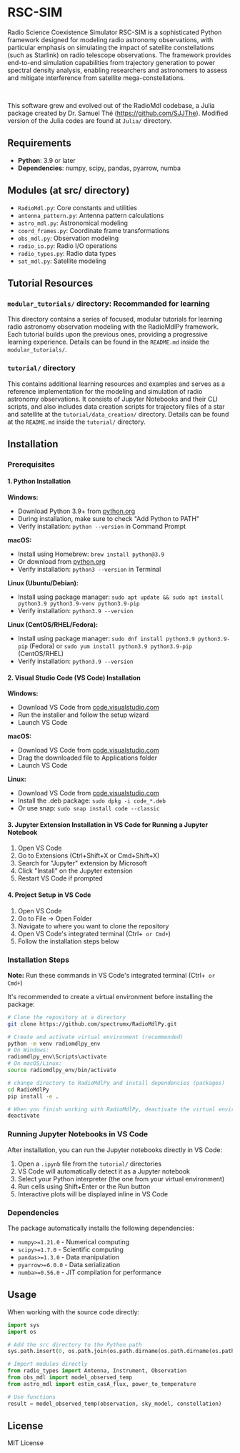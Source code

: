 # RSC-SIM

Radio Science Coexistence Simulator RSC-SIM is a sophisticated Python framework designed for modeling radio astronomy observations, with particular emphasis on simulating the impact of satellite constellations (such as Starlink) on radio telescope observations. The framework provides end-to-end simulation capabilities from trajectory generation to power spectral density analysis, enabling researchers and astronomers to assess and mitigate interference from satellite mega-constellations.

<br />

This software grew and evolved out of the RadioMdl codebase, a Julia package created by Dr. Samuel Thé (https://github.com/SJJThe). Modified version of the Julia codes are found at `Julia/` directory.

## Requirements

- **Python**: 3.9 or later
- **Dependencies**: numpy, scipy, pandas, pyarrow, numba

## Modules (at src/ directory)

- `RadioMdl.py`: Core constants and utilities
- `antenna_pattern.py`: Antenna pattern calculations
- `astro_mdl.py`: Astronomical modeling
- `coord_frames.py`: Coordinate frame transformations
- `obs_mdl.py`: Observation modeling
- `radio_io.py`: Radio I/O operations
- `radio_types.py`: Radio data types
- `sat_mdl.py`: Satellite modeling

## Tutorial Resources

### `modular_tutorials/` directory: Recommanded for learning

This directory contains a series of focused, modular tutorials for learning radio astronomy observation modeling with the RadioMdlPy framework. Each tutorial builds upon the previous ones, providing a progressive learning experience. Details can be found in the `README.md` inside the `modular_tutorials/`.

### `tutorial/` directory

This contains additional learning resources and examples and serves as a reference implementation for the modeling and simulation of radio astronomy observations. It consists of Jupyter Notebooks and their CLI scripts, and also includes data creation scripts for trajectory files of a star and satellite at the `tutorial/data_creation/` directory. Details can be found at the `README.md` inside the `tutorial/` directory.

## Installation

### Prerequisites

#### 1. Python Installation

**Windows:**
- Download Python 3.9+ from [python.org](https://www.python.org/downloads/)
- During installation, make sure to check "Add Python to PATH"
- Verify installation: `python --version` in Command Prompt

**macOS:**
- Install using Homebrew: `brew install python@3.9`
- Or download from [python.org](https://www.python.org/downloads/)
- Verify installation: `python3 --version` in Terminal

**Linux (Ubuntu/Debian):**
- Install using package manager: `sudo apt update && sudo apt install python3.9 python3.9-venv python3.9-pip`
- Verify installation: `python3.9 --version`

**Linux (CentOS/RHEL/Fedora):**
- Install using package manager: `sudo dnf install python3.9 python3.9-pip` (Fedora) or `sudo yum install python3.9 python3.9-pip` (CentOS/RHEL)
- Verify installation: `python3.9 --version`

#### 2. Visual Studio Code (VS Code) Installation

**Windows:**
- Download VS Code from [code.visualstudio.com](https://code.visualstudio.com/)
- Run the installer and follow the setup wizard
- Launch VS Code

**macOS:**
- Download VS Code from [code.visualstudio.com](https://code.visualstudio.com/)
- Drag the downloaded file to Applications folder
- Launch VS Code

**Linux:**
- Download VS Code from [code.visualstudio.com](https://code.visualstudio.com/)
- Install the .deb package: `sudo dpkg -i code_*.deb`
- Or use snap: `sudo snap install code --classic`

#### 3. Jupyter Extension Installation in VS Code for Running a Jupyter Notebook

1. Open VS Code
2. Go to Extensions (Ctrl+Shift+X or Cmd+Shift+X)
3. Search for "Jupyter" extension by Microsoft
4. Click "Install" on the Jupyter extension
5. Restart VS Code if prompted

#### 4. Project Setup in VS Code

1. Open VS Code
2. Go to File → Open Folder
3. Navigate to where you want to clone the repository
4. Open VS Code's integrated terminal (Ctrl+` or Cmd+`)
5. Follow the installation steps below

### Installation Steps

**Note:** Run these commands in VS Code's integrated terminal (Ctrl+` or Cmd+`)

It's recommended to create a virtual environment before installing the package:

```bash
# Clone the repository at a directory
git clone https://github.com/spectrumx/RadioMdlPy.git

# Create and activate virtual environment (recommended)
python -m venv radiomdlpy_env
# On Windows:
radiomdlpy_env\Scripts\activate
# On macOS/Linux:
source radiomdlpy_env/bin/activate

# change directory to RadioMdlPy and install dependencies (packages)
cd RadioMdlPy
pip install -e .

# When you finish working with RadioMdlPy, deactivate the virtual environment
deactivate
```

### Running Jupyter Notebooks in VS Code

After installation, you can run the Jupyter notebooks directly in VS Code:

1. Open a `.ipynb` file from the `tutorial/` directories
2. VS Code will automatically detect it as a Jupyter notebook
3. Select your Python interpreter (the one from your virtual environment)
4. Run cells using Shift+Enter or the Run button
5. Interactive plots will be displayed inline in VS Code

### Dependencies

The package automatically installs the following dependencies:
- `numpy>=1.21.0` - Numerical computing
- `scipy>=1.7.0` - Scientific computing
- `pandas>=1.3.0` - Data manipulation
- `pyarrow>=6.0.0` - Data serialization
- `numba>=0.56.0` - JIT compilation for performance

## Usage

When working with the source code directly:

```python
import sys
import os

# Add the src directory to the Python path
sys.path.insert(0, os.path.join(os.path.dirname(os.path.dirname(os.path.abspath(__file__))), 'src'))

# Import modules directly
from radio_types import Antenna, Instrument, Observation
from obs_mdl import model_observed_temp
from astro_mdl import estim_casA_flux, power_to_temperature

# Use functions
result = model_observed_temp(observation, sky_model, constellation)
```

## License

MIT License
